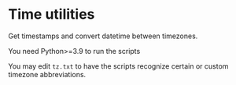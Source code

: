 # Time utilities
Get timestamps and convert datetime between timezones.  

You need Python>=3.9 to run the scripts  

You may edit `tz.txt` to have the scripts recognize certain or custom timezone abbreviations.
